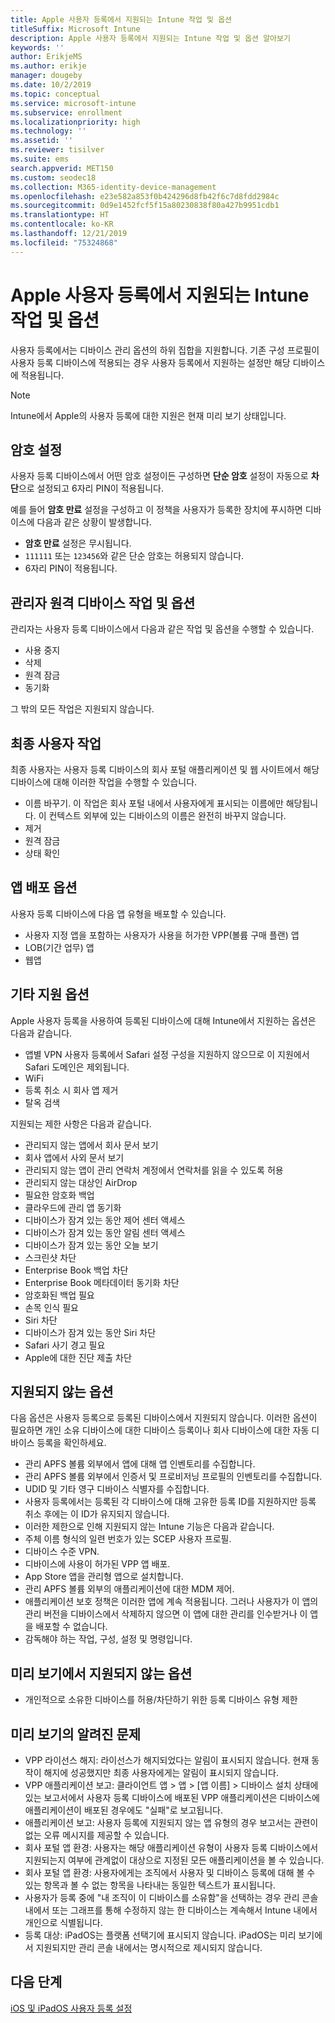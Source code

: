 ```yaml
---
title: Apple 사용자 등록에서 지원되는 Intune 작업 및 옵션
titleSuffix: Microsoft Intune
description: Apple 사용자 등록에서 지원되는 Intune 작업 및 옵션 알아보기
keywords: ''
author: ErikjeMS
ms.author: erikje
manager: dougeby
ms.date: 10/2/2019
ms.topic: conceptual
ms.service: microsoft-intune
ms.subservice: enrollment
ms.localizationpriority: high
ms.technology: ''
ms.assetid: ''
ms.reviewer: tisilver
ms.suite: ems
search.appverid: MET150
ms.custom: seodec18
ms.collection: M365-identity-device-management
ms.openlocfilehash: e23e582a853f0b424296d8fb42f6c7d8fdd2984c
ms.sourcegitcommit: 0d9e1452fcf5f15a80230838f80a427b9951cdb1
ms.translationtype: HT
ms.contentlocale: ko-KR
ms.lasthandoff: 12/21/2019
ms.locfileid: "75324868"
---
```

# <a name="intune-actions-and-options-supported-with-apple-user-enrollment"></a>Apple 사용자 등록에서 지원되는 Intune 작업 및 옵션

사용자 등록에서는 디바이스 관리 옵션의 하위 집합을 지원합니다. 기존 구성 프로필이 사용자 등록 디바이스에 적용되는 경우 사용자 등록에서 지원하는 설정만 해당 디바이스에 적용됩니다.

> [!NOTE]
> Intune에서 Apple의 사용자 등록에 대한 지원은 현재 미리 보기 상태입니다.

## <a name="password-settings"></a>암호 설정

사용자 등록 디바이스에서 어떤 암호 설정이든 구성하면 **단순 암호** 설정이 자동으로 **차단**으로 설정되고 6자리 PIN이 적용됩니다.

예를 들어 **암호 만료** 설정을 구성하고 이 정책을 사용자가 등록한 장치에 푸시하면 디바이스에 다음과 같은 상황이 발생합니다.
- **암호 만료** 설정은 무시됩니다.
- `111111` 또는 `123456`와 같은 단순 암호는 허용되지 않습니다.
- 6자리 PIN이 적용됩니다.

## <a name="administrator-remote-device-actions-and-options"></a>관리자 원격 디바이스 작업 및 옵션
관리자는 사용자 등록 디바이스에서 다음과 같은 작업 및 옵션을 수행할 수 있습니다.
- 사용 중지
- 삭제
- 원격 잠금
- 동기화

그 밖의 모든 작업은 지원되지 않습니다.

## <a name="end-user-actions"></a>최종 사용자 작업
최종 사용자는 사용자 등록 디바이스의 회사 포털 애플리케이션 및 웹 사이트에서 해당 디바이스에 대해 이러한 작업을 수행할 수 있습니다.
- 이름 바꾸기. 이 작업은 회사 포털 내에서 사용자에게 표시되는 이름에만 해당됩니다. 이 컨텍스트 외부에 있는 디바이스의 이름은 완전히 바꾸지 않습니다.
- 제거
- 원격 잠금
- 상태 확인

## <a name="app-deployment-options"></a>앱 배포 옵션
사용자 등록 디바이스에 다음 앱 유형을 배포할 수 있습니다.
- 사용자 지정 앱을 포함하는 사용자가 사용을 허가한 VPP(볼륨 구매 플랜) 앱
- LOB(기간 업무) 앱
- 웹앱

## <a name="other-supported-options"></a>기타 지원 옵션

Apple 사용자 등록을 사용하여 등록된 디바이스에 대해 Intune에서 지원하는 옵션은 다음과 같습니다.
- 앱별 VPN 사용자 등록에서 Safari 설정 구성을 지원하지 않으므로 이 지원에서 Safari 도메인은 제외됩니다.
- WiFi 
- 등록 취소 시 회사 앱 제거
- 탈옥 검색

지원되는 제한 사항은 다음과 같습니다.
- 관리되지 않는 앱에서 회사 문서 보기
- 회사 앱에서 사외 문서 보기
- 관리되지 않는 앱이 관리 연락처 계정에서 연락처를 읽을 수 있도록 허용
- 관리되지 않는 대상인 AirDrop
- 필요한 암호화 백업
- 클라우드에 관리 앱 동기화
- 디바이스가 잠겨 있는 동안 제어 센터 액세스
- 디바이스가 잠겨 있는 동안 알림 센터 액세스
- 디바이스가 잠겨 있는 동안 오늘 보기
- 스크린샷 차단
- Enterprise Book 백업 차단
- Enterprise Book 메타데이터 동기화 차단
- 암호화된 백업 필요
- 손목 인식 필요
- Siri 차단
- 디바이스가 잠겨 있는 동안 Siri 차단
- Safari 사기 경고 필요
- Apple에 대한 진단 제출 차단


## <a name="options-not-supported"></a>지원되지 않는 옵션
다음 옵션은 사용자 등록으로 등록된 디바이스에서 지원되지 않습니다. 이러한 옵션이 필요하면 개인 소유 디바이스에 대한 디바이스 등록이나 회사 디바이스에 대한 자동 디바이스 등록을 확인하세요.
- 관리 APFS 볼륨 외부에서 앱에 대해 앱 인벤토리를 수집합니다.
- 관리 APFS 볼륨 외부에서 인증서 및 프로비저닝 프로필의 인벤토리를 수집합니다.
- UDID 및 기타 영구 디바이스 식별자를 수집합니다.
- 사용자 등록에서는 등록된 각 디바이스에 대해 고유한 등록 ID를 지원하지만 등록 취소 후에는 이 ID가 유지되지 않습니다.
- 이러한 제한으로 인해 지원되지 않는 Intune 기능은 다음과 같습니다.
- 주체 이름 형식의 일련 번호가 있는 SCEP 사용자 프로필.
- 디바이스 수준 VPN.
- 디바이스에 사용이 허가된 VPP 앱 배포.
- App Store 앱을 관리형 앱으로 설치합니다.
- 관리 APFS 볼륨 외부의 애플리케이션에 대한 MDM 제어.
- 애플리케이션 보호 정책은 이러한 앱에 계속 적용됩니다. 그러나 사용자가 이 앱의 관리 버전을 디바이스에서 삭제하지 않으면 이 앱에 대한 관리를 인수받거나 이 앱을 배포할 수 없습니다.
- 감독해야 하는 작업, 구성, 설정 및 명령입니다. 

## <a name="options-not-supported-in-preview"></a>미리 보기에서 지원되지 않는 옵션
- 개인적으로 소유한 디바이스를 허용/차단하기 위한 등록 디바이스 유형 제한 

## <a name="known-issues-in-preview"></a>미리 보기의 알려진 문제
- VPP 라이선스 해지: 라이선스가 해지되었다는 알림이 표시되지 않습니다. 현재 동작이 해지에 성공했지만 최종 사용자에게는 알림이 표시되지 않습니다. 
- VPP 애플리케이션 보고: 클라이언트 앱 > 앱 > [앱 이름] > 디바이스 설치 상태에 있는 보고서에서 사용자 등록 디바이스에 배포된 VPP 애플리케이션은 디바이스에 애플리케이션이 배포된 경우에도 "실패"로 보고됩니다. 
- 애플리케이션 보고: 사용자 등록에 지원되지 않는 앱 유형의 경우 보고서는 관련이 없는 오류 메시지를 제공할 수 있습니다. 
- 회사 포털 앱 환경: 사용자는 해당 애플리케이션 유형이 사용자 등록 디바이스에서 지원되는지 여부에 관계없이 대상으로 지정된 모든 애플리케이션을 볼 수 있습니다. 
- 회사 포털 앱 환경: 사용자에게는 조직에서 사용자 및 디바이스 등록에 대해 볼 수 있는 항목과 볼 수 없는 항목을 나타내는 동일한 텍스트가 표시됩니다.
- 사용자가 등록 중에 "내 조직이 이 디바이스를 소유함"을 선택하는 경우 관리 콘솔 내에서 또는 그래프를 통해 수정하지 않는 한 디바이스는 계속해서 Intune 내에서 개인으로 식별됩니다. 
- 등록 대상: iPadOS는 플랫폼 선택기에 표시되지 않습니다. iPadOS는 미리 보기에서 지원되지만 관리 콘솔 내에서는 명시적으로 제시되지 않습니다. 


## <a name="next-steps"></a>다음 단계

[iOS 및 iPadOS 사용자 등록 설정](ios-user-enrollment.md)
